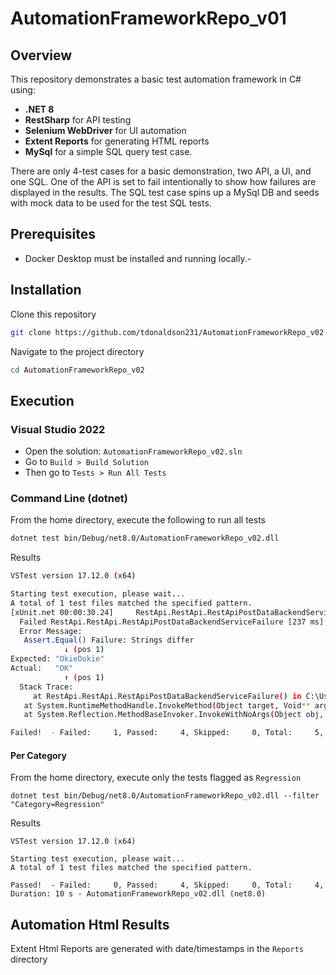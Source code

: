 # AutomationFrameworkRepo_v01

## Overview  
This repository demonstrates a basic test automation framework in C# using:
- **.NET 8** 
- **RestSharp** for API testing  
- **Selenium WebDriver** for UI automation  
- **Extent Reports** for generating HTML reports
- **MySql** for a simple SQL query test case.

There are only 4-test cases for a basic demonstration, two API, a UI, and one SQL. 
One of the API is set to fail intentionally to show how failures are displayed in the results.
The SQL test case spins up a MySql DB and seeds with mock data to be used for the test SQL tests.

## Prerequisites
- Docker Desktop must be installed and running locally.- 

## Installation 
Clone this repository 
```bash
git clone https://github.com/tdonaldson231/AutomationFrameworkRepo_v02.git
```
Navigate to the project directory
```bash
cd AutomationFrameworkRepo_v02
```
## Execution 
### Visual Studio 2022
- Open the solution: `AutomationFrameworkRepo_v02.sln`
- Go to `Build > Build Solution`
- Then go to `Tests > Run All Tests`
 
### Command Line (dotnet)
From the home directory, execute the following to run all tests
```bash
dotnet test bin/Debug/net8.0/AutomationFrameworkRepo_v02.dll
```
Results
```bash
VSTest version 17.12.0 (x64)

Starting test execution, please wait...
A total of 1 test files matched the specified pattern.
[xUnit.net 00:00:30.24]     RestApi.RestApi.RestApiPostDataBackendServiceFailure [FAIL]
  Failed RestApi.RestApi.RestApiPostDataBackendServiceFailure [237 ms]
  Error Message:
   Assert.Equal() Failure: Strings differ
            ↓ (pos 1)
Expected: "OkieDokie"
Actual:   "OK"
            ↑ (pos 1)
  Stack Trace:
     at RestApi.RestApi.RestApiPostDataBackendServiceFailure() in C:\Users\toddd\source\repos\AutomationFrameworkRepo_v02\Tests\RestApi.cs:line 72
   at System.RuntimeMethodHandle.InvokeMethod(Object target, Void** arguments, Signature sig, Boolean isConstructor)
   at System.Reflection.MethodBaseInvoker.InvokeWithNoArgs(Object obj, BindingFlags invokeAttr)

Failed!  - Failed:     1, Passed:     4, Skipped:     0, Total:     5, Duration: 10 s - AutomationFrameworkRepo_v02.dll (net8.0)

```

#### Per Category
From the home directory, execute only the tests flagged as `Regression`
```
dotnet test bin/Debug/net8.0/AutomationFrameworkRepo_v02.dll --filter "Category=Regression"
```

Results
```
VSTest version 17.12.0 (x64)

Starting test execution, please wait...
A total of 1 test files matched the specified pattern.

Passed!  - Failed:     0, Passed:     4, Skipped:     0, Total:     4, Duration: 10 s - AutomationFrameworkRepo_v02.dll (net8.0)
```

## Automation Html Results 
Extent Html Reports are generated with date/timestamps in the `Reports` directory

